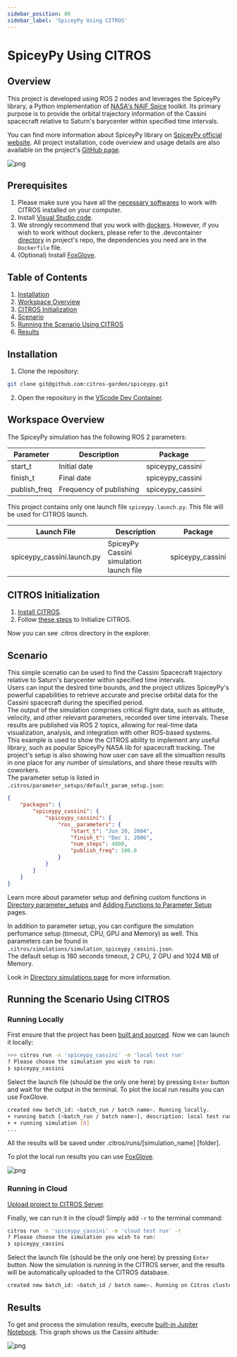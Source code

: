 ```yaml
---
sidebar_position: 80
sidebar_label: 'SpiceyPy Using CITROS'
---
```


# SpiceyPy Using CITROS

## Overview
This project is developed using ROS 2 nodes and leverages the SpiceyPy library, a Python implementation of [NASA's NAIF Spice](https://naif.jpl.nasa.gov/naif/) toolkit. Its primary purpose is to provide the orbital trajectory information of the Cassini spacecraft relative to Saturn's barycenter within specified time intervals.

You can find more information about SpiceyPy library on [SpiceyPy official website](https://spiceypy.readthedocs.io/en/v2.0.0/index.html). All project installation, code overview and usage details are also available on the project's [GitHub page](https://github.com/citros-garden/spiceypy).

![png](img/Example0.png "Plot")

## Prerequisites

1. Please make sure you have all the [necessary softwares](https://citros.io/doc/docs_tutorials/getting_started/#softwares-to-work-with-citros) to work with CITROS installed on your computer.
2. Install [Visual Studio code](https://code.visualstudio.com/download).
3. We strongly recommend that you work with [dockers](https://citros.io/doc/docs_tutorials/dockerfile_overview/). However, if you wish to work without dockers, please refer to the .devcontainer [directory](https://github.com/citros-garden/spiceypy/tree/main/.devcontainer) in project's repo, the dependencies you need are in the ```Dockerfile``` file.
4. (Optional) Install [FoxGlove](https://docs.foxglove.dev/docs/introduction).

## Table of Contents
1. [Installation](#installation)
2. [Workspace Overview](#workspace-overview)
3. [CITROS Initialization](#citros-initialization)
4. [Scenario](#scenario)
5. [Running the Scenario Using CITROS](#running-the-scenario-using-citros)
6. [Results](#results)

## Installation
1. Clone the repository:
```bash
git clone git@github.com:citros-garden/spiceypy.git
```

2. Open the repository in the [VScode Dev Container](https://citros.io/doc/docs_tutorials/getting_started/#open-project-in-vscode-dev-container).

## Workspace Overview

The SpiceyPy simulation has the following ROS 2 parameters:

|Parameter	|Description	|Package
|--|--|--
start_t		|Initial date	|spiceypy_cassini
finish_t		|Final date	 |spiceypy_cassini
publish_freq		|Frequency of publishing |spiceypy_cassini


This project contains only one launch file ```spiceypy.launch.py```. This file will be used for CITROS launch. 

|Launch File	|Description	|Package
|--|--|--
spiceypy_cassini.launch.py		|SpiceyPy Cassini simulation launch file 	|spiceypy_cassini

## CITROS Initialization

1. [Install CITROS](https://citros.io/doc/docs_tutorials/getting_started/#installation).
2. Follow [these steps](https://citros.io/doc/docs_tutorials/getting_started/#initialization) to Initialize CITROS.

Now you can see .citros directory in the explorer.

## Scenario
This simple scenatio can be used to find the Cassini Spacecraft trajectory relative to Saturn's barycenter within specified time intervals. <br/>
Users can input the desired time bounds, and the project utilizes SpiceyPy's powerful capabilities to retrieve accurate and precise orbital data for the Cassini spacecraft during the specified period.<br/>
The output of the simulation comprises critical flight data, such as altitude, velocity, and other relevant parameters, recorded over time intervals. These results are published via ROS 2 topics, allowing for real-time data visualization, analysis, and integration with other ROS-based systems.<br/>
This example is used to show the CITROS ability to implement any useful library, such as popular SpiceyPy NASA lib for spacecraft tracking. The project's setup is also showing how user can save all the simualtion results in one place for any number of simulations, and share these results with coworkers. <br/>
The parameter setup is listed in ```.citros/parameter_setups/default_param_setup.json```:
```json
{
    "packages": {
        "spiceypy_cassini": {
            "spiceypy_cassini": {
                "ros__parameters": {
                    "start_t": "Jun 20, 2004",
                    "finish_t": "Dec 1, 2006",
                    "num_steps": 4000,
                    "publish_freq": 100.0
                }
            }
        }
    }
}
```

Learn more about parameter setup and defining custom functions in [Directory parameter_setups](https://citros.io/doc/docs_cli/structure/citros_structure/#directory-parameter_setups) and [Adding Functions to Parameter Setup](https://citros.io/doc/docs_cli/configuration/config_params) pages.

In addition to parameter setup, you can configure the simulation perfomance setup (timeout, CPU, GPU and Memory) as well.
This parameters can be found in ```.citros/simulations/simulation_spiceypy_cassini.json```. <br/>
The default setup is 180 seconds timeout, 2 CPU, 2 GPU and 1024 MB of Memory.

Look in [Directory simulations page](https://citros.io/doc/docs_cli/structure/citros_structure#directory-simulations) for more information.

## Running the Scenario Using CITROS

### Running Locally
First ensure that the project has been [built and sourced](https://citros.io/doc/docs_tutorials/getting_started/#build-the-project).
Now we can launch it locally:
```bash 
>>> citros run -n 'spiceypy_cassini' -m 'local test run'
? Please choose the simulation you wish to run:
❯ spiceypy_cassini
```
Select the launch file (should be the only one here) by pressing ```Enter``` button and wait for the output in the terminal. To plot the local run results you can use FoxGlove.

```bash
created new batch_id: <batch_run / batch name>. Running locally.
+ running batch [<batch_run / batch name>], description: local test run, repeating simulations: [1]
+ + running simulation [0]
...
```

All the results will be saved under .citros/runs/[simulation_name] [folder].

To plot the local run results you can use [FoxGlove](https://citros.io/doc/docs_tutorials/#visualization-with-foxglove).

![png](img/Example1.png "FoxGlove example")

### Running in Cloud

[Upload project to CITROS Server](https://citros.io/doc/docs_tutorials/getting_started/#upload-to-citros-server).

Finally, we can run it in the cloud! Simply add `-r` to the terminal command: 
```bash 
citros run -n 'spiceypy_cassini' -m 'cloud test run' -r
? Please choose the simulation you wish to run:
❯ spiceypy_cassini
```

Select the launch file (should be the only one here) by pressing `Enter` button. Now the simulation is running in the CITROS server, and the results will be automatically uploaded to the CITROS database.

```bash
created new batch_id: <batch_id / batch name>. Running on Citros cluster. See https://citros.io/batch/<batch_id / batch name>.
```

## Results
To get and process the simulation results, execute [built-in Jupiter Notebook](https://citros.io/aerosandbox_cessna/blob/main/notebooks/aerosandbox_notebook_example.ipynb).
This graph shows us the Cassini altitude:

![png](img/citros3.png "CITROS example")
